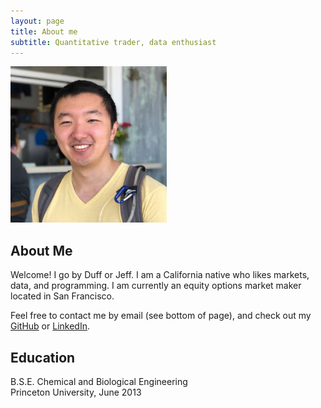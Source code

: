 ```yaml
---
layout: page
title: About me
subtitle: Quantitative trader, data enthusiast
---
```


<img src="/img/profile.jpg" width="250px"/>

## About Me

Welcome! I go by Duff or Jeff. I am a California native who likes markets, data, and programming. I am currently an equity options market maker located in San Francisco.

Feel free to contact me by email (see bottom of page), and check out my [GitHub](https://github.com/duffwang) or [LinkedIn](https://linkedin.com/in/jwang2013).

## Education

B.S.E. Chemical and Biological Engineering  
Princeton University, June 2013
